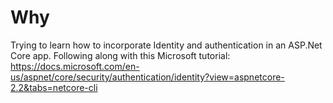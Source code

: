 # Why

Trying to learn how to incorporate Identity and authentication in an ASP.Net Core app.
Following along with this Microsoft tutorial: https://docs.microsoft.com/en-us/aspnet/core/security/authentication/identity?view=aspnetcore-2.2&tabs=netcore-cli